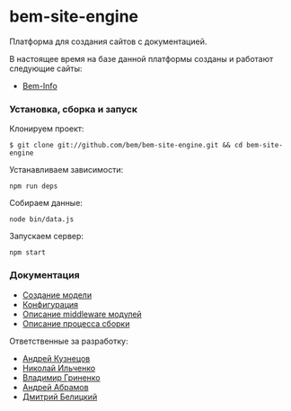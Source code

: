 bem-site-engine
========

Платформа для создания сайтов с документацией.

В настоящее время на базе данной платформы созданы и работают следующие сайты:

* [Bem-Info](http://bem.info)

### Установка, сборка и запуск

Клонируем проект:
```
$ git clone git://github.com/bem/bem-site-engine.git && cd bem-site-engine
```

Устанавливаем зависимости:
```
npm run deps
```

Собираем данные:
```
node bin/data.js
```

Запускаем сервер:
```
npm start
```

### Документация

* [Создание модели](./docs/model.ru.md)
* [Конфигурация](./docs/config.ru.md)
* [Описание middleware модулей](./docs/middleware.ru.md)
* [Описание процесса сборки](./docs/data_compiling.ru.md)

Ответственные за разработку:

* [Андрей Кузнецов](https://github.com/tormozz48)
* [Николай Ильченко](https://github.com/tavriaforever)
* [Владимир Гриненко](https://github.com/tadatuta)
* [Андрей Абрамов](https://github.com/andrewblond)
* [Дмитрий Белицкий](https://github.com/dab)

